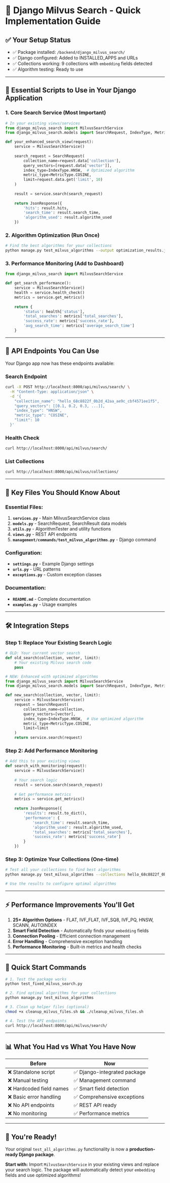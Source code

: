 # 🚀 Django Milvus Search - Quick Implementation Guide

## ✅ **Your Setup Status**
- ✅ Package installed: `/backend/django_milvus_search/`
- ✅ Django configured: Added to INSTALLED_APPS and URLs
- ✅ Collections working: 9 collections with `embedding` fields detected
- ✅ Algorithm testing: Ready to use

---

## 🎯 **Essential Scripts to Use in Your Django Application**

### **1. Core Search Service (Most Important)**
```python
# In your existing views/services
from django_milvus_search import MilvusSearchService
from django_milvus_search.models import SearchRequest, IndexType, MetricType

def your_enhanced_search_view(request):
    service = MilvusSearchService()
    
    search_request = SearchRequest(
        collection_name=request.data['collection'],
        query_vectors=[request.data['vector']],
        index_type=IndexType.HNSW,  # Optimized algorithm
        metric_type=MetricType.COSINE,
        limit=request.data.get('limit', 10)
    )
    
    result = service.search(search_request)
    
    return JsonResponse({
        'hits': result.hits,
        'search_time': result.search_time,
        'algorithm_used': result.algorithm_used
    })
```

### **2. Algorithm Optimization (Run Once)**
```bash
# Find the best algorithms for your collections
python manage.py test_milvus_algorithms --output optimization_results.json
```

### **3. Performance Monitoring (Add to Dashboard)**
```python
from django_milvus_search import MilvusSearchService

def get_search_performance():
    service = MilvusSearchService()
    health = service.health_check()
    metrics = service.get_metrics()
    
    return {
        'status': health['status'],
        'total_searches': metrics['total_searches'],
        'success_rate': metrics['success_rate'],
        'avg_search_time': metrics['average_search_time']
    }
```

---

## 🔗 **API Endpoints You Can Use**

Your Django app now has these endpoints available:

### **Search Endpoint**
```bash
curl -X POST http://localhost:8000/api/milvus/search/ \
  -H "Content-Type: application/json" \
  -d '{
    "collection_name": "hello_68c8822f_0b2d_42aa_ae9c_cbf4571ee1f5",
    "query_vectors": [[0.1, 0.2, 0.3, ...]],
    "index_type": "HNSW",
    "metric_type": "COSINE",
    "limit": 10
  }'
```

### **Health Check**
```bash
curl http://localhost:8000/api/milvus/search/
```

### **List Collections**
```bash
curl http://localhost:8000/api/milvus/collections/
```

---

## 📂 **Key Files You Should Know About**

### **Essential Files:**
1. **`services.py`** - Main MilvusSearchService class
2. **`models.py`** - SearchRequest, SearchResult data models
3. **`utils.py`** - AlgorithmTester and utility functions
4. **`views.py`** - REST API endpoints
5. **`management/commands/test_milvus_algorithms.py`** - Django command

### **Configuration:**
- **`settings.py`** - Example Django settings
- **`urls.py`** - URL patterns
- **`exceptions.py`** - Custom exception classes

### **Documentation:**
- **`README.md`** - Complete documentation
- **`examples.py`** - Usage examples

---

## 🛠️ **Integration Steps**

### **Step 1: Replace Your Existing Search Logic**
```python
# OLD: Your current vector search
def old_search(collection, vector, limit):
    # Your existing Milvus search code
    pass

# NEW: Enhanced with optimized algorithms
from django_milvus_search import MilvusSearchService
from django_milvus_search.models import SearchRequest, IndexType, MetricType

def new_search(collection, vector, limit):
    service = MilvusSearchService()
    request = SearchRequest(
        collection_name=collection,
        query_vectors=[vector],
        index_type=IndexType.HNSW,  # Use optimized algorithm
        metric_type=MetricType.COSINE,
        limit=limit
    )
    return service.search(request)
```

### **Step 2: Add Performance Monitoring**
```python
# Add this to your existing views
def search_with_monitoring(request):
    service = MilvusSearchService()
    
    # Your search logic
    result = service.search(search_request)
    
    # Get performance metrics
    metrics = service.get_metrics()
    
    return JsonResponse({
        'results': result.to_dict(),
        'performance': {
            'search_time': result.search_time,
            'algorithm_used': result.algorithm_used,
            'total_searches': metrics['total_searches'],
            'success_rate': metrics['success_rate']
        }
    })
```

### **Step 3: Optimize Your Collections (One-time)**
```bash
# Test all your collections to find best algorithms
python manage.py test_milvus_algorithms --collections hello_68c8822f_0b2d_42aa_ae9c_cbf4571ee1f5 --output my_optimization.json

# Use the results to configure optimal algorithms
```

---

## ⚡ **Performance Improvements You'll Get**

1. **25+ Algorithm Options** - FLAT, IVF_FLAT, IVF_SQ8, IVF_PQ, HNSW, SCANN, AUTOINDEX
2. **Smart Field Detection** - Automatically finds your `embedding` fields
3. **Connection Pooling** - Efficient connection management
4. **Error Handling** - Comprehensive exception handling
5. **Performance Monitoring** - Built-in metrics and health checks

---

## 🎯 **Quick Start Commands**

```bash
# 1. Test the package works
python test_fixed_milvus_search.py

# 2. Find optimal algorithms for your collections
python manage.py test_milvus_algorithms

# 3. Clean up helper files (optional)
chmod +x cleanup_milvus_files.sh && ./cleanup_milvus_files.sh

# 4. Test the API endpoints
curl http://localhost:8000/api/milvus/search/
```

---

## 📊 **What You Had vs What You Have Now**

| **Before** | **Now** |
|------------|---------|
| ❌ Standalone script | ✅ Django-integrated package |
| ❌ Manual testing | ✅ Management command |
| ❌ Hardcoded field names | ✅ Smart field detection |
| ❌ Basic error handling | ✅ Comprehensive exceptions |
| ❌ No API endpoints | ✅ REST API ready |
| ❌ No monitoring | ✅ Performance metrics |

---

## 🎉 **You're Ready!**

Your original `test_all_algorithms.py` functionality is now a **production-ready Django package**. 

**Start with:** Import `MilvusSearchService` in your existing views and replace your search logic. The package will automatically detect your `embedding` fields and use optimized algorithms!
